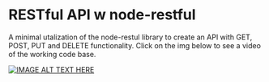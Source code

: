 # RESTful API w node-restful
A minimal utalization of the node-restul library to create an API with GET, POST, PUT and DELETE functionality. Click on the img below to see a video of the working code base.

[![IMAGE ALT TEXT HERE](https://img.youtube.com/vi/HOcUahGZXYU/0.jpg)](https://www.youtube.com/watch?v=HOcUahGZXYU)
